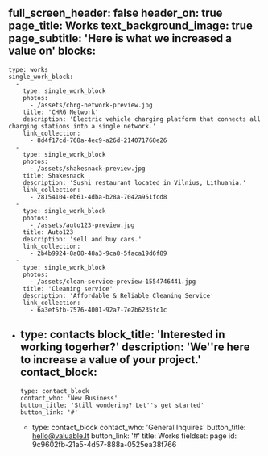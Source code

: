 full_screen_header: false
header_on: true
page_title: Works
text_background_image: true
page_subtitle: 'Here is what we increased a value on'
blocks:
  -
    type: works
    single_work_block:
      -
        type: single_work_block
        photos:
          - /assets/chrg-network-preview.jpg
        title: 'CHRG Network'
        description: 'Electric vehicle charging platform that connects all charging stations into a single network.'
        link_collection:
          - 8d4f17cd-768a-4ec9-a26d-214071768e26
      -
        type: single_work_block
        photos:
          - /assets/shakesnack-preview.jpg
        title: Shakesnack
        description: 'Sushi restaurant located in Vilnius, Lithuania.'
        link_collection:
          - 28154104-eb61-4dba-b28a-7042a951fcd8
      -
        type: single_work_block
        photos:
          - /assets/auto123-preview.jpg
        title: Auto123
        description: 'sell and buy cars.'
        link_collection:
          - 2b4b9924-8a08-48a3-9ca8-5faca19d6f89
      -
        type: single_work_block
        photos:
          - /assets/clean-service-preview-1554746441.jpg
        title: 'Cleaning service'
        description: 'Affordable & Reliable Cleaning Service'
        link_collection:
          - 6a3ef5fb-7576-4001-92a7-7e2b6235fc1c
  -
    type: contacts
    block_title: 'Interested in working togerher?'
    description: 'We''re here to increase a value of your project.'
    contact_block:
      -
        type: contact_block
        contact_who: 'New Business'
        button_title: 'Still wondering? Let''s get started'
        button_link: '#'
      -
        type: contact_block
        contact_who: 'General Inquires'
        button_title: hello@valuable.lt
        button_link: '#'
title: Works
fieldset: page
id: 9c9602fb-21a5-4d57-888a-0525ea38f766
